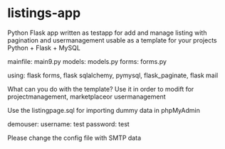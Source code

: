 # listings-app
Python Flask app written as testapp for add and manage listing with pagination and usermanagement
usable as a template for your projects
Python + Flask + MySQL


mainfile: main9.py
models: models.py
forms: forms.py

using: flask forms, flask sqlalchemy, pymysql, flask_paginate, flask mail

What can you do with the template?
Use it in order to modift for projectmanagement, marketplaceor usermanagement

Use the listingpage.sql for importing dummy data in phpMyAdmin

demouser:
  username: test
  password: test

Please change the config file with SMTP data

